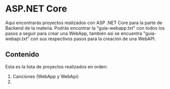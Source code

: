 # ASP.NET Core

Aquí encontrarás proyectos realizados con ASP .NET Core para la parte de Backend de la materia.
Podrás encontrar la "guia-webapp.txt" con todos los pasos a seguir para crear una WebApp, también así se encuentra "guia-webapi.txt" con sus respectivos pasos para la creación de una WebAPI.

## Contenido 
Esta es la lista de proyectos realizados en orden:
1. Canciones (WebApp y WebApi)
2. 
